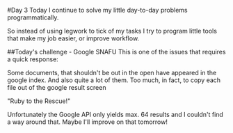 #Day 3
Today I continue to solve my little day-to-day problems programmatically.

So instead of using legwork to tick of my tasks I try to program little tools that make my job easier, or improve workflow.

##Today's challenge - Google SNAFU
This is one of the issues that requires a quick response:

Some documents, that shouldn't be out in the open have appeared in the google index. And also quite a lot of them. Too much, in fact, to copy each file out of the google result screen

"Ruby to the Rescue!"

Unfortunately the Google API only yields max. 64 results and I couldn't find a way around that. Maybe I'll improve on that tomorrow!
